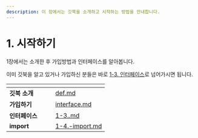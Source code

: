 ```yaml
---
description: 이 장에서는 깃북을 소개하고 시작하는 방법을 안내합니다.
---
```


# 1. 시작하기

&#x20; 1장에서는 소개한 후 가입방법과 인터페이스를 알아봅니다.&#x20;

&#x20; 이미 깃북을 알고 있거나 가입하신 분들은 바로 [1-3. 인터페이스](1-3..md)로 넘어가시면 됩니다.



<table data-view="cards"><thead><tr><th></th><th></th><th></th><th data-hidden data-card-target data-type="content-ref"></th></tr></thead><tbody><tr><td><strong>깃북 소개</strong></td><td></td><td></td><td><a href="def.md">def.md</a></td></tr><tr><td><strong>가입하기</strong></td><td></td><td></td><td><a href="interface.md">interface.md</a></td></tr><tr><td><strong>인터페이스</strong></td><td></td><td></td><td><a href="1-3..md">1-3..md</a></td></tr><tr><td><strong>import</strong></td><td></td><td></td><td><a href="1-4.-import.md">1-4.-import.md</a></td></tr></tbody></table>
